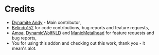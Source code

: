 # Credits

- [Dynamite Andy](https://www.trueachievements.com/gamer/Dynamite+Andy) - Main contributor,
- [Belindo152](https://www.trueachievements.com/gamer/Belindo152) for code contributions, bug reports and feature requests,
- [Amoa](https://www.trueachievements.com/gamer/Amoa), [DynamicWolfNLD](https://www.trueachievements.com/gamer/DynamicWolfNLD) and [ManicMetalhead](https://www.trueachievements.com/gamer/ManicMetalhead) for feature requests and bug reports,
- You for using this addon and checking out this work, thank you - it mean's alot.